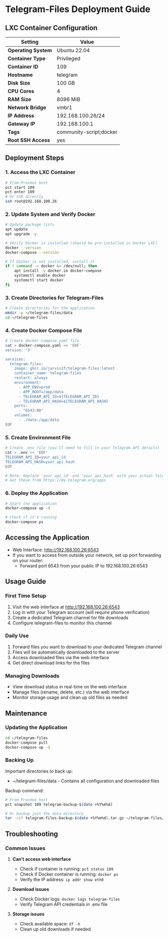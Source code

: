 # Telegram-Files Deployment Guide

## LXC Container Configuration

| Setting | Value |
|---------|-------|
| **Operating System** | Ubuntu 22.04 |
| **Container Type** | Privileged |
| **Container ID** | 109 |
| **Hostname** | telegram |
| **Disk Size** | 100 GB |
| **CPU Cores** | 4 |
| **RAM Size** | 8096 MiB |
| **Network Bridge** | vmbr1 |
| **IP Address** | 192.168.100.26/24 |
| **Gateway IP** | 192.168.100.1 |
| **Tags** | community-script;docker |
| **Root SSH Access** | yes |

## Deployment Steps

### 1. Access the LXC Container

```bash
# From Proxmox host
pct start 109
pct enter 109
# Or SSH directly
ssh root@192.168.100.26
```

### 2. Update System and Verify Docker

```bash
# Update package lists
apt update
apt upgrade -y

# Verify Docker is installed (should be pre-installed in Docker LXC)
docker --version
docker-compose --version

# If Docker is not installed, install it
if ! command -v docker &> /dev/null; then
    apt install -y docker.io docker-compose
    systemctl enable docker
    systemctl start docker
fi
```

### 3. Create Directories for Telegram-Files

```bash
# Create directories for the application
mkdir -p ~/telegram-files/data
cd ~/telegram-files
```

### 4. Create Docker Compose File

```bash
# Create docker-compose.yaml file
cat > docker-compose.yaml << 'EOF'
version: '3'

services:
  telegram-files:
    image: ghcr.io/jarvis2f/telegram-files:latest
    container_name: telegram-files
    restart: always
    environment:
      - APP_ENV=prod
      - APP_ROOT=/app/data
      - TELEGRAM_API_ID=${TELEGRAM_API_ID}
      - TELEGRAM_API_HASH=${TELEGRAM_API_HASH}
    ports:
      - "6543:80"
    volumes:
      - ./data:/app/data
EOF
```

### 5. Create Environment File

```bash
# Create .env file (you'll need to fill in your Telegram API details)
cat > .env << 'EOF'
TELEGRAM_API_ID=your_api_id
TELEGRAM_API_HASH=your_api_hash
EOF

# Note: Replace 'your_api_id' and 'your_api_hash' with your actual Telegram API credentials
# Get these from https://my.telegram.org/apps
```

### 6. Deploy the Application

```bash
# Start the application
docker-compose up -d

# Check if it's running
docker-compose ps
```

## Accessing the Application

- Web Interface: http://192.168.100.26:6543
- If you want to access from outside your network, set up port forwarding on your router:
  - Forward port 6543 from your public IP to 192.168.100.26:6543

## Usage Guide

### First Time Setup

1. Visit the web interface at http://192.168.100.26:6543
2. Log in with your Telegram account (will require phone verification)
3. Create a dedicated Telegram channel for file downloads
4. Configure telegram-files to monitor this channel

### Daily Use

1. Forward files you want to download to your dedicated Telegram channel
2. Files will be automatically downloaded to the server
3. Access downloaded files via the web interface
4. Get direct download links for the files

### Managing Downloads

- View download status in real-time on the web interface
- Manage files (rename, delete, etc.) via the web interface
- Monitor storage usage and clean up old files as needed

## Maintenance

### Updating the Application

```bash
cd ~/telegram-files
docker-compose pull
docker-compose up -d
```

### Backing Up

Important directories to back up:
- ~/telegram-files/data - Contains all configuration and downloaded files

Backup command:
```bash
# From Proxmox host
pct snapshot 109 telegram-backup-$(date +%Y%m%d)

# Or backup just the data directory
tar -czf telegram-files-backup-$(date +%Y%m%d).tar.gz ~/telegram-files/data
```

## Troubleshooting

### Common Issues

1. **Can't access web interface**
   - Check if container is running: `pct status 109`
   - Check if Docker container is running: `docker ps`
   - Verify the IP address: `ip addr show eth0`

2. **Download issues**
   - Check Docker logs: `docker logs telegram-files`
   - Verify Telegram API credentials in .env file

3. **Storage issues**
   - Check available space: `df -h`
   - Clean up old downloads if needed